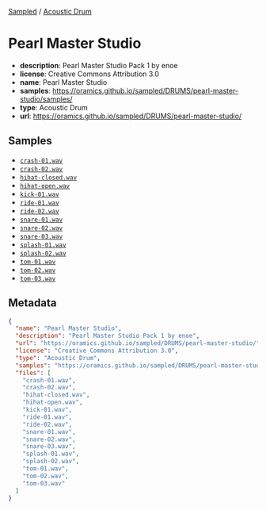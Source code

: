 
[Sampled](https://oramics.github.io/sampled) /
[Acoustic Drum](/DRUMS)

# Pearl Master Studio

- __description__: Pearl Master Studio Pack 1 by enoe
- __license__: Creative Commons Attribution 3.0
- __name__: Pearl Master Studio
- __samples__: https://oramics.github.io/sampled/DRUMS/pearl-master-studio/samples/
- __type__: Acoustic Drum
- __url__: https://oramics.github.io/sampled/DRUMS/pearl-master-studio/

## Samples

- [`crash-01.wav`](https://oramics.github.io/sampled/DRUMS/pearl-master-studio/samples/crash-01.wav)
- [`crash-02.wav`](https://oramics.github.io/sampled/DRUMS/pearl-master-studio/samples/crash-02.wav)
- [`hihat-closed.wav`](https://oramics.github.io/sampled/DRUMS/pearl-master-studio/samples/hihat-closed.wav)
- [`hihat-open.wav`](https://oramics.github.io/sampled/DRUMS/pearl-master-studio/samples/hihat-open.wav)
- [`kick-01.wav`](https://oramics.github.io/sampled/DRUMS/pearl-master-studio/samples/kick-01.wav)
- [`ride-01.wav`](https://oramics.github.io/sampled/DRUMS/pearl-master-studio/samples/ride-01.wav)
- [`ride-02.wav`](https://oramics.github.io/sampled/DRUMS/pearl-master-studio/samples/ride-02.wav)
- [`snare-01.wav`](https://oramics.github.io/sampled/DRUMS/pearl-master-studio/samples/snare-01.wav)
- [`snare-02.wav`](https://oramics.github.io/sampled/DRUMS/pearl-master-studio/samples/snare-02.wav)
- [`snare-03.wav`](https://oramics.github.io/sampled/DRUMS/pearl-master-studio/samples/snare-03.wav)
- [`splash-01.wav`](https://oramics.github.io/sampled/DRUMS/pearl-master-studio/samples/splash-01.wav)
- [`splash-02.wav`](https://oramics.github.io/sampled/DRUMS/pearl-master-studio/samples/splash-02.wav)
- [`tom-01.wav`](https://oramics.github.io/sampled/DRUMS/pearl-master-studio/samples/tom-01.wav)
- [`tom-02.wav`](https://oramics.github.io/sampled/DRUMS/pearl-master-studio/samples/tom-02.wav)
- [`tom-03.wav`](https://oramics.github.io/sampled/DRUMS/pearl-master-studio/samples/tom-03.wav)

## Metadata

```json
{
  "name": "Pearl Master Studio",
  "description": "Pearl Master Studio Pack 1 by enoe",
  "url": "https://oramics.github.io/sampled/DRUMS/pearl-master-studio/",
  "license": "Creative Commons Attribution 3.0",
  "type": "Acoustic Drum",
  "samples": "https://oramics.github.io/sampled/DRUMS/pearl-master-studio/samples/",
  "files": [
    "crash-01.wav",
    "crash-02.wav",
    "hihat-closed.wav",
    "hihat-open.wav",
    "kick-01.wav",
    "ride-01.wav",
    "ride-02.wav",
    "snare-01.wav",
    "snare-02.wav",
    "snare-03.wav",
    "splash-01.wav",
    "splash-02.wav",
    "tom-01.wav",
    "tom-02.wav",
    "tom-03.wav"
  ]
}
```

